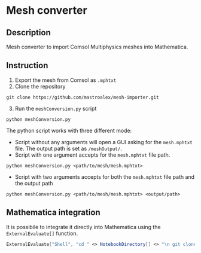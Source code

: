 # Mesh converter
## Description
Mesh converter to import Comsol Multiphysics meshes into Mathematica.

## Instruction

1. Export the mesh from Comsol as `.mphtxt` 
2. Clone the repository

```shell
git clone https://github.com/mastroalex/mesh-importer.git
```

3. Run the `meshConversion.py` script

```shell
python meshConversion.py
```

The python script works with three different mode:
- Script without any arguments will open a GUI asking for the `mesh.mphtxt` file. The output path is set as `/meshOutput/`.
- Script with one argument accepts for the `mesh.mphtxt` file path.

```shell
python meshConversion.py <path/to/mesh/mesh.mphtxt>
```
- Script with two arguments accepts for both the `mesh.mphtxt` file path and the output path

```shell
python meshConversion.py <path/to/mesh/mesh.mphtxt> <output/path>
```

## Mathematica integration

It is possibile to integrate it directly into Mathematica using the `ExternalEvaluate[]` function.

```mathematica
ExternalEvaluate["Shell", "cd " <> NotebookDirectory[] <> "\n git clone \ https://github.com/mastroalex/mesh-importer.git "]
```
